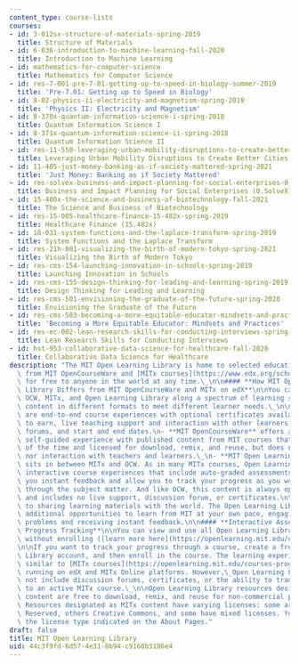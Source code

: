 ```yaml
---
content_type: course-lists
courses:
- id: 3-012sx-structure-of-materials-spring-2019
  title: Structure of Materials
- id: 6-036-introduction-to-machine-learning-fall-2020
  title: Introduction to Machine Learning
- id: mathematics-for-computer-science
  title: Mathematics for Computer Science
- id: res-7-001-pre-7-01-getting-up-to-speed-in-biology-summer-2019
  title: 'Pre-7.01: Getting up to Speed in Biology'
- id: 8-02-physics-ii-electricity-and-magnetism-spring-2019
  title: 'Physics II: Electricity and Magnetism'
- id: 8-370x-quantum-information-science-i-spring-2018
  title: Quantum Information Science I
- id: 8-371x-quantum-information-science-ii-spring-2018
  title: Quantum Information Science II
- id: res-11-550-leveraging-urban-mobility-disruptions-to-create-better-cities-spring-2021
  title: Leveraging Urban Mobility Disruptions to Create Better Cities
- id: 11-405-just-money-banking-as-if-society-mattered-spring-2021
  title: 'Just Money: Banking as if Society Mattered'
- id: res-solvex-business-and-impact-planning-for-social-enterprises-0-solvex-summer-2021
  title: Business and Impact Planning for Social Enterprises (0.SolveX)
- id: 15-480x-the-science-and-business-of-biotechnology-fall-2021
  title: The Science and Business of Biotechnology
- id: res-15-005-healthcare-finance-15-482x-spring-2019
  title: Healthcare Finance (15.482x)
- id: 18-031-system-functions-and-the-laplace-transform-spring-2019
  title: System Functions and the Laplace Transform
- id: res-21h-001-visualizing-the-birth-of-modern-tokyo-spring-2021
  title: Visualizing the Birth of Modern Tokyo
- id: res-cms-154-launching-innovation-in-schools-spring-2019
  title: Launching Innovation in Schools
- id: res-cms-155-design-thinking-for-leading-and-learning-spring-2019
  title: Design Thinking for Leading and Learning
- id: res-cms-501-envisioning-the-graduate-of-the-future-spring-2020
  title: Envisioning the Graduate of the Future
- id: res-cms-503-becoming-a-more-equitable-educator-mindsets-and-practices-spring-2020
  title: 'Becoming a More Equitable Educator: Mindsets and Practices'
- id: res-ec-002-lean-research-skills-for-conducting-interviews-spring-2021
  title: Lean Research Skills for Conducting Interviews
- id: hst-953-collaborative-data-science-for-healthcare-fall-2020
  title: Collaborative Data Science for Healthcare
description: "The MIT Open Learning Library is home to selected educational content\
  \ from MIT OpenCourseWare and [MITx courses](https://www.edx.org/school/mitx), available\
  \ for free to anyone in the world at any time.\_\n\n#### **How MIT Open Learning\
  \ Library Differs from MIT OpenCourseWare and MITx on edX**\n\nYou can think of\
  \ OCW, MITx, and Open Learning Library along a spectrum of learning scenarios, presenting\
  \ content in different formats to meet different learner needs.\_\n\n- **MITx courses**\
  \ are end-to-end course experiences with optional certificates available for you\
  \ to earn, live teaching support and interaction with other learners in discussion\
  \ forums, and start and end dates.\n- **MIT OpenCourseWare** offers a completely\
  \ self-guided experience with published content from MIT courses that is open all\
  \ of the time and licensed for download, remix, and reuse, but does not offer certificates\
  \ nor interaction with teachers and learners.\_\n- **MIT Open Learning Library**\
  \ sits in between MITx and OCW. As in many MITx courses, Open Learning Library provides\
  \ interactive course experiences that include auto-graded assessments that give\
  \ you instant feedback and allow you to track your progress as you work your way\
  \ through the subject matter. And like OCW, this content is always open and self-guided\
  \ and includes no live support, discussion forum, or certificates.\n\nMIT is committed\
  \ to sharing learning materials with the world. The Open Learning Library provides\
  \ additional opportunities to learn from MIT at your own pace, engaging with interactive\
  \ problems and receiving instant feedback.\n\n#### **Interactive Assessments and\
  \ Progress Tracking**\n\nYou can view and use all Open Learning Library materials\
  \ without enrolling ([learn more here](https://openlearning.mit.edu/courses-programs/open-learning-library)).\_\
  \n\nIf you want to track your progress through a course, create a free Open Learning\
  \ Library account, and then enroll in the course. The learning experience will be\
  \ similar to [MITx courses](https://openlearning.mit.edu/courses-programs/mitx-courses)\
  \ running on edX and MITx Online platforms. However,\_Open Learning Library does\
  \ not include discussion forums, certificates, or the ability to transfer your progress\
  \ to an active MITx course.\_\n\nOpen Learning Library resources designated as OCW\
  \ content are free to download, remix, and reuse for non-commercial purposes.\_\
  \ Resources designated as MITx content have varying licenses: some are All Rights\
  \ Reserved, others Creative Commons, and some have mixed licenses. You will see\
  \ the license type indicated on the About Pages."
draft: false
title: MIT Open Learning Library
uid: 44c3f9fd-6d57-4e31-8b94-c9160b3186e4
---
```


